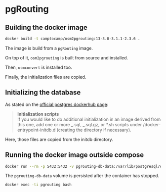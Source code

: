 # pgRouting

## Building the docker image

```bash
docker build -t camptocamp/osm2pgrouting:13-3.0-3.1.1-2.3.6 .
```

The image is build from a `pgRouting` image.

On top of it, `osm2pgrouting` is built from source and installed.

Then, `osmconvert` is installed too.

Finally, the initialization files are copied.

## Initializing the database

As stated on the [official postgres dockerhub page](https://hub.docker.com/_/postgres):

> **Initialization scripts**<br>
> If you would like to do additional initialization in an image derived from this one, add one or more _.sql, _.sql.gz, or \*.sh scripts under /docker-entrypoint-initdb.d (creating the directory if necessary).

Here, those files are copied from the initdb directory.

## Running the docker image outside compose

```bash
docker run --rm -p 5432:5432 -v pgrouting-db-data:/var/lib/postgresql/data -v ${PWD}/../osm:/osm -e POSTGRES_PASSWORD=postgres --name pgrouting camptocamp/osm2pgrouting:13-3.0-3.1.1-2.3.6
```

The `pgrouting-db-data` volume is persisted after the container has stopped.

```bash
docker exec -ti pgrouting bash
```
